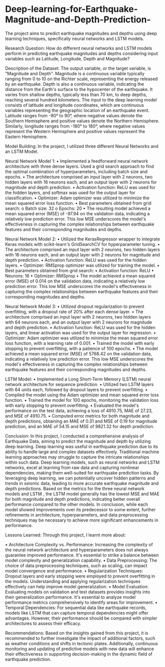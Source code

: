 # Deep-learning-for-Earthquake-Magnitude-and-Depth-Prediction-
The project aims to predict earthquake magnitudes and depths using deep learning techniques, specifically neural networks and LSTM models.

Research Question: How do different neural networks and LSTM models perform in predicting earthquake magnitudes and depths considering input variables such as Latitude, Longitude, Depth and Magnitude?

Description of the Dataset: The output variable, or the target variable, is "Magnitude and Depth". Magnitude is a continuous variable typically ranging from 0 to 10 on the Richter scale, representing the energy released by an earthquake. Depth is also a continuous variable, indicating the distance from the Earth's surface to the hypocenter of the earthquake. It varies from shallow depths, typically less than 70 km, to deep depths, reaching several hundred kilometers. The input to the deep learning model consists of latitude and longitude coordinates, which are continuous variables representing the geographic location of an earthquake event. Latitude ranges from -90° to 90°, where negative values denote the Southern Hemisphere and positive values denote the Northern Hemisphere.
Similarly, longitude ranges from -180° to 180°, where negative values represent the Western Hemisphere and positive values represent the Eastern Hemisphere.


Model Building: In the project, I utilized three different Neural Networks and an LSTM Model.

Neural Network Model 1:
•	Implemented a feedforward neural network architecture with three dense layers. Used a grid search approach to find the optimal combination of hyperparameters, including batch size and epochs.
•	The architecture comprised an input layer with 2 neurons, two hidden layers with 16 neurons each, and an output layer with 2 neurons for magnitude and depth prediction.
•	Activation function: ReLU was used for the hidden layers, and softmax was used for the output layer for classification.
•	Optimizer: Adam optimizer was utilized to minimize the mean squared error loss function.
•	Best parameters obtained from grid search:
o	Batch size: 32
o	Epochs: 20
•	The resulting model achieved a mean squared error (MSE) of -97.94 on the validation data, indicating a relatively low prediction error. This low MSE underscores the model's effectiveness in capturing the complex relationships between earthquake features and their corresponding magnitudes and depths.

Neural Network Model 2:
•	Utilized the KerasRegressor wrapper to integrate Keras models with scikit-learn's GridSearchCV for hyperparameter tuning.
•	The architecture comprised an input layer with 2 neurons, two hidden layers with 16 neurons each, and an output layer with 2 neurons for magnitude and depth prediction.
•	Activation function: ReLU was used for the hidden layers.
•	Optimizer: RMSprop optimizer was utilized for training the model.
•	Best parameters obtained from grid search:
•	Activation function: ReLU
•	Neurons: 16
•	Optimizer: RMSprop
•	The model achieved a mean squared error (MSE) of 0.014 on the validation data, indicating a relatively low prediction error. This low MSE underscores the model's effectiveness in capturing the complex relationships between earthquake features and their corresponding magnitudes and depths.


Neural Network Model 3:
•	Utilized dropout regularization to prevent overfitting, with a dropout rate of 20% after each dense layer.
•	The architecture comprised an input layer with 2 neurons, two hidden layers with 64 neurons each, and an output layer with 2 neurons for magnitude and depth prediction.
•	Activation function: ReLU was used for the hidden layers, and linear activation was used for the output layer for regression.
•	Optimizer: Adam optimizer was utilized to minimize the mean squared error loss function, with a learning rate of 0.001.
•	Trained the model with early stopping to prevent overfitting, with a patience of 100 epochs.
•	The model achieved a mean squared error (MSE) of 5768.42 on the validation data, indicating a relatively low prediction error. This low MSE underscores the model's effectiveness in capturing the complex relationships between earthquake features and their corresponding magnitudes and depths.

LSTM Model: 
•	Implemented a Long Short-Term Memory (LSTM) neural network architecture for sequence prediction.
•	Utilized two LSTM layers with 64 units each, followed by dropout layers to prevent overfitting.
•	Compiled the model using the Adam optimizer and mean squared error loss function.
•	Trained the model for 100 epochs, monitoring the validation loss with early stopping to prevent overfitting.
•	Evaluated the model's performance on the test data, achieving a loss of 4910.75, MAE of 27.23, and MSE of 4910.75.
•	Computed error metrics for both magnitude and depth predictions, obtaining an MAE of 0.31 and MSE of 0.19 for magnitude prediction, and an MAE of 54.15 and MSE of 9821.32 for depth prediction.


Conclusion: In this project, I conducted a comprehensive analysis of Earthquake Data, aiming to predict the magnitude and depth by utilizing deep learning. Deep learning was useful in earthquake prediction due to its ability to handle large and complex datasets effectively. Traditional machine learning approaches may struggle to capture the intricate relationships within such data. Deep learning models, such as neural networks and LSTM networks, excel at learning from raw data and capturing nonlinear dependencies, making them well-suited for earthquake prediction tasks. By leveraging deep learning, we can potentially uncover hidden patterns and trends in seismic data, leading to more accurate earthquake magnitude and depth predictions.
Based on the metrics for the three neural network models and LSTM , the LSTM model generally has the lowest MSE and MAE for both magnitude and depth predictions, indicating better overall performance compared to the other models.
In conclusion, while each model showed improvements over its predecessor to some extent, further refinements in architecture, hyperparameters, and data preprocessing techniques may be necessary to achieve more significant enhancements in performance. 


Lessons Learned: Through this project, I learnt more about: 

•	Architecture Complexity vs. Performance: Increasing the complexity of the neural network architecture and hyperparameters does not always guarantee improved performance. It's essential to strike a balance between model complexity and generalization capability.
•	Data Preprocessing: The choice of data preprocessing techniques, such as scaling, can impact model convergence and performance. 
•	Regularization Techniques: Dropout layers and early stopping were employed to prevent overfitting in the models. Understanding and applying regularization techniques effectively can help improve model generalization.
•	Model Evaluation: Evaluating models on validation and test datasets provides insights into their generalization performance. It's essential to analyze model performance metrics comprehensively to identify areas for improvement.
•	Temporal Dependencies: For sequential data like earthquake records, models like LSTM that can capture temporal dependencies might offer advantages. However, their performance should be compared with simpler architectures to assess their efficacy.


Recommendations: Based on the insights gained from this project, it is recommended to further investigate the impact of additional factors, such as weather conditions and shifts in tectonic plates. Additionally, continuous monitoring and updating of predictive models with new data will enhance their effectiveness in supporting decision-making in the dynamic field of earthquake prediction.
